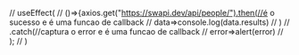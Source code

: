  // useEffect(
  //   ()=>{axios.get("https://swapi.dev/api/people/").then(//é o sucesso e é uma funcao de callback
  //   data=>console.log(data.results)
  // )
  // .catch(//captura o error e é uma funcao de callback
  //   error=>alert(error)
  // );
  // )
